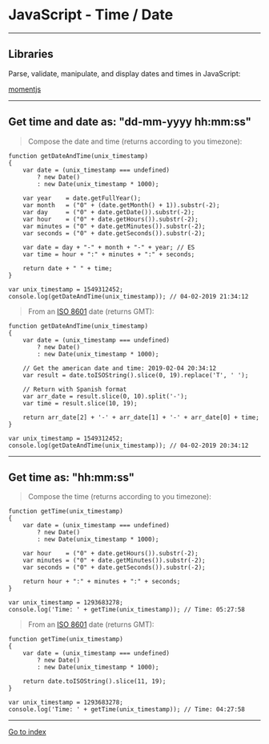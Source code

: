 # JavaScript - Time / Date

***

## Libraries

Parse, validate, manipulate, and display dates and times in JavaScript:

[momentjs](https://momentjs.com/)

***

## Get time and date as: "dd-mm-yyyy hh:mm:ss"

> Compose the date and time (returns according to you timezone):

    function getDateAndTime(unix_timestamp)
    {
        var date = (unix_timestamp === undefined)
            ? new Date()
            : new Date(unix_timestamp * 1000);

        var year    = date.getFullYear();
        var month   = ("0" + (date.getMonth() + 1)).substr(-2);
        var day     = ("0" + date.getDate()).substr(-2);
        var hour    = ("0" + date.getHours()).substr(-2);
        var minutes = ("0" + date.getMinutes()).substr(-2);
        var seconds = ("0" + date.getSeconds()).substr(-2);

        var date = day + "-" + month + "-" + year; // ES
        var time = hour + ":" + minutes + ":" + seconds;

        return date + " " + time;
    }

    var unix_timestamp = 1549312452;
    console.log(getDateAndTime(unix_timestamp)); // 04-02-2019 21:34:12


> From an [ISO 8601](http://en.wikipedia.org/wiki/ISO_8601) date (returns GMT):

    function getDateAndTime(unix_timestamp)
    {
        var date = (unix_timestamp === undefined)
            ? new Date()
            : new Date(unix_timestamp * 1000);

        // Get the american date and time: 2019-02-04 20:34:12
        var result = date.toISOString().slice(0, 19).replace('T', ' ');

        // Return with Spanish format
        var arr_date = result.slice(0, 10).split('-');
        var time = result.slice(10, 19);

        return arr_date[2] + '-' + arr_date[1] + '-' + arr_date[0] + time;
    }

    var unix_timestamp = 1549312452;
    console.log(getDateAndTime(unix_timestamp)); // 04-02-2019 20:34:12


***

## Get time as: "hh:mm:ss"

> Compose the time (returns according to you timezone):

    function getTime(unix_timestamp)
    {
        var date = (unix_timestamp === undefined)
            ? new Date()
            : new Date(unix_timestamp * 1000);

        var hour    = ("0" + date.getHours()).substr(-2);
        var minutes = ("0" + date.getMinutes()).substr(-2);
        var seconds = ("0" + date.getSeconds()).substr(-2);

        return hour + ":" + minutes + ":" + seconds;
    }

    var unix_timestamp = 1293683278;
    console.log('Time: ' + getTime(unix_timestamp)); // Time: 05:27:58


> From an [ISO 8601](http://en.wikipedia.org/wiki/ISO_8601) date (returns GMT):

    function getTime(unix_timestamp)
    {
        var date = (unix_timestamp === undefined)
            ? new Date()
            : new Date(unix_timestamp * 1000);

        return date.toISOString().slice(11, 19);
    }

    var unix_timestamp = 1293683278;
    console.log('Time: ' + getTime(unix_timestamp)); // Time: 04:27:58


***

[Go to index](../../README.md)
